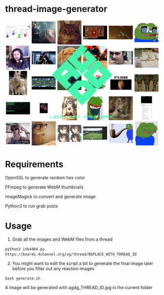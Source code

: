 # thread-image-generator

![Example of resulting image](https://github.com/aggy-daggy/thread-image-generator/raw/main/agdg_408232032.jpg)

# Requirements
OpenSSL to generate random hex color

FFmpeg to generate WebM thumbnails

ImageMagick to convert and generate image

Python3 to run grab posts

# Usage
1. Grab all the images and WebM files from a thread

```python3 inb4404.py https://boards.4channel.org/vg/thread/REPLACE_WITH_THREAD_ID```

2. You might want to edit the script a bit to generate the final image later before you filter out any reaction images

```bash generate.sh```

A image will be generated with agdg_THREAD_ID.jpg in the current folder

